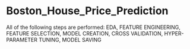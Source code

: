 # Boston_House_Price_Prediction
All of the following steps are performed: EDA, FEATURE ENGINEERING, FEATURE SELECTION, MODEL CREATION, CROSS VALIDATION, HYPER-PARAMETER TUNING, MODEL SAVING 
